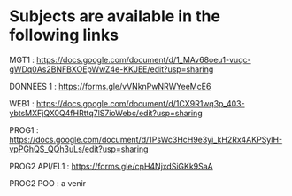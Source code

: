 # Subjects are available in the following links 

MGT1 : https://docs.google.com/document/d/1_MAv68oeu1-vuqc-gWDq0As2BNFBXOEpWwZ4e-KKJEE/edit?usp=sharing

DONNÉES 1 : https://forms.gle/vVNknPwNRWYeeMcE6

WEB1 : https://docs.google.com/document/d/1CX9R1wq3p_403-ybtsMXFjQX0Q4fHRttq7lS7ioWebc/edit?usp=sharing

PROG1 : https://docs.google.com/document/d/1PsWc3HcH9e3yi_kH2Rx4AKPSylH-vpPGhQS_QQh3uLs/edit?usp=sharing

PROG2 API/EL1 : https://forms.gle/cpH4NjxdSiGKk9SaA

PROG2 POO : a venir